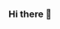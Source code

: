 ### Hi there 👋

<!--
**Atheer-95/Atheer-95** is a ✨ _special_ ✨ repository because its `README.md` (this file) appears on your GitHub profile.

Here are some ideas to get you started:

- 🔭 I’m currently working on IOS Applecation Developing
- 🌱 I’m currently learning UIKit Foundamental
- 👯 I’m looking to collaborate on pro team.
- 🤔 I’m looking for help with (nothing for now )
- 💬 Ask me about ...
- 📫 How to reach me: ...
- 😄 Pronouns: ...
- ⚡ Fun fact: ...
-->
